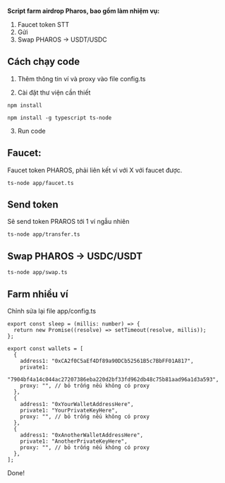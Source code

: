 **Script farm airdrop Pharos, bao gồm làm nhiệm vụ:**

1. Faucet token STT
2. Gửi
3. Swap PHAROS -> USDT/USDC

## Cách chạy code

1. Thêm thông tin ví và proxy vào file config.ts

2. Cài đặt thư viện cần thiết

```
npm install
```

```
npm install -g typescript ts-node

```

3. Run code

## Faucet:

Faucet token PHAROS, phải liên kết ví với X với faucet được.

```
ts-node app/faucet.ts

```

## Send token

Sẽ send token PRAROS tới 1 ví ngẫu nhiên

```
ts-node app/transfer.ts

```

## Swap PHAROS -> USDC/USDT

```
ts-node app/swap.ts

```

## Farm nhiều ví

Chỉnh sửa lại file app/config.ts

```
export const sleep = (millis: number) => {
  return new Promise((resolve) => setTimeout(resolve, millis));
};

export const wallets = [
  {
    address1: "0xCA2f0C5aEf4Df89a90DCb52561B5c7BbFF01A817",
    private1:
      "7904bf4a14c044ac27207386eba220d2bf33fd962db48c75b81aad96a1d3a593",
    proxy: "", // bỏ trống nếu không có proxy
  },
  {
    address1: "0xYourWalletAddressHere",
    private1: "YourPrivateKeyHere",
    proxy: "", // bỏ trống nếu không có proxy
  },
  {
    address1: "0xAnotherWalletAddressHere",
    private1: "AnotherPrivateKeyHere",
    proxy: "", // bỏ trống nếu không có proxy
  },
];

```
Done!
